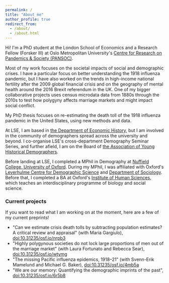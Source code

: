 ```yaml
---
permalink: /
title: "About me"
author_profile: true
redirect_from: 
  - /about/
  - /about.html
---
```


Hi! I'm a PhD student at the London School of Economics and a Research Fellow (Forsker III) at Oslo Metropolitan University's <a href="https://www.oslomet.no/en/pansoc">Centre for Research on Pandemics & Society (PANSOC)</a>.

Most of my work focuses on the societal impacts of social and demographic crises. I have a particular focus on better understanding the 1918 influenza pandemic, but I have also worked on the trends in high-income national fertility after the 2009 global financial crisis and on the geography of mental health around the 2016 Brexit referendum in the UK. One of my bigger collaborative projects uses census microdata data from 1880s through the 2010s to test how polygyny affects marriage markets and might impact social conflict.

My PhD thesis focuses on re-estimating the death toll of the 1918 influenza pandemic in the United States, using new methods and data. 

At LSE, I am based in <a href="https://www.lse.ac.uk/economic-history">the Department of Economic History</a>, but I am involved in the community of demographers spread across the university and beyond. I co-organise LSE's cross-department Demography Seminar Series, and further afield, I am on the Board of <a href="https://www.younghistoricaldemographers.com/">the Association of Young Historical Demographers</a>.

Before landing at LSE, I completed a MPhil in Demography at <a href="https://www.nuffield.ox.ac.uk/">Nuffield College, University of Oxford</a>. During my MPhil, I was affiliated with Oxford's <a href="https://www.demography.ox.ac.uk/">Leverhulme Centre for Demographic Science</a> and <a href="https://www.sociology.ox.ac.uk/">Department of Sociology</a>. Before that, I completed a BA at Oxford's <a href="https://www.ihs.ox.ac.uk/">Institute of Human Sciences</a>, which teaches an interdisciplinary programme of biology and social science.

<h3>Current projects</h3>

If you want to read what I am working on at the moment, here are a few of my current preprints!

* "Can we estimate crisis death tolls by subtracting population estimates? A critical review and appraisal" (with Maria Gargiulo), <a href="https://doi.org/10.31235/osf.io/nrpb3">doi:10.31235/osf.io/nrpb3</a>
* "Highly polygynous societies do not lock large proportions of men out of the marriage market" (with Laura Fortunato and Rebecca Sear), <a href="https://doi.org/10.31235/osf.io/wtymg">doi:10.31235/osf.io/wtymg</a>
* "The missing Pacific influenza epidemics, 1918–21" (with Svenn-Erik Mamelund and Michael G. Baker), <a href="https://osf.io/preprints/socarxiv/4mb5a">doi:10.31235/osf.io/4mb5a</a>
* "We are our memory: Quantifying the demographic imprints of the past", <a href="https://doi.org/10.31235/osf.io/6r5b8">doi:10.31235/osf.io/6r5b8</a>
